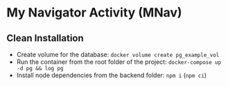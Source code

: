 # My Navigator Activity (MNav)

## Clean Installation

- Create volume for the database: `docker volume create pg_example_vol`
- Run the container from the root folder of the project: `docker-compose up -d pg && log pg`
- Install node dependencies from the backend folder: `npm i` (`npm ci`)
